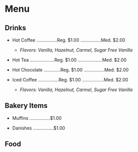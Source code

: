 # Menu

## Drinks

- Hot Coffee ................Reg. $1.00
			 ................Med. $2.00
	- *Flavors: Vanilla, Hazelnut, Carmel, Sugar Free Vanilla*

- Hot Tea ...................Reg. $1.00
		  ...................Med. $2.00

- Hot Chocolate .............Reg. $1.00
			 ................Med. $2.00

- Iced Coffee ................Reg. $1.00
			 .................Med. $2.00
	- *Flavors: Vanilla, Hazelnut, Carmel, Sugar Free Vanilla*


## Bakery Items

- Muffins ................$1.00

- Danishes ................$1.00


## Food